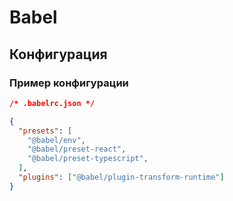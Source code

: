 # Babel

## Конфигурация

### Пример конфигурации

```json
/* .babelrc.json */

{
  "presets": [
    "@babel/env",
    "@babel/preset-react",
    "@babel/preset-typescript",
  ],
  "plugins": ["@babel/plugin-transform-runtime"]
}
```
